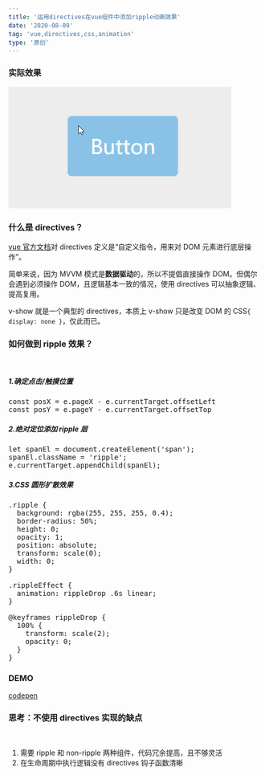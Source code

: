 ```yaml
---
title: '运用directives在vue组件中添加ripple动画效果'
date: '2020-08-09'
tag: 'vue,directives,css,animation'
type: '原创'
---
```


### 实际效果

![Ripple Effect](../../assets/images/ripple-effect-by-vue-directives/ripple-effect.gif)

### 什么是 directives？

<a href="https://cn.vuejs.org/v2/guide/custom-directive.html" target="_blank">vue 官方文档</a>对 directives 定义是“自定义指令，用来对 DOM 元素进行底层操作”。

简单来说，因为 MVVM 模式是**数据驱动**的，所以不提倡直接操作 DOM。但偶尔会遇到必须操作 DOM，且逻辑基本一致的情况，使用 directives 可以抽象逻辑、提高复用。

v-show 就是一个典型的 directives，本质上 v-show 只是改变 DOM 的 CSS`{ display: none }`，仅此而已。

### 如何做到 ripple 效果？

<br />

##### 1.确定点击/触摸位置

<pre>
const posX = e.pageX - e.currentTarget.offsetLeft
const posY = e.pageY - e.currentTarget.offsetTop
</pre>

##### 2.绝对定位添加 ripple 层

<pre>
let spanEl = document.createElement('span');
spanEl.className = 'ripple';
e.currentTarget.appendChild(spanEl);
</pre>

##### 3.CSS 圆形扩散效果

<pre>
.ripple {
  background: rgba(255, 255, 255, 0.4);
  border-radius: 50%;
  height: 0;
  opacity: 1;
  position: absolute;
  transform: scale(0);
  width: 0;
}

.rippleEffect {
  animation: rippleDrop .6s linear;
}

@keyframes rippleDrop {
  100% {
    transform: scale(2);
    opacity: 0;
  }
}
</pre>

### DEMO

<a href="https://codepen.io/alexanderzhao/pen/NWrrxRy" target="_blank">codepen</a>

### 思考：不使用 directives 实现的缺点

<br />

1. 需要 ripple 和 non-ripple 两种组件，代码冗余提高，且不够灵活
2. 在生命周期中执行逻辑没有 directives 钩子函数清晰
